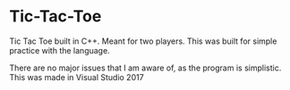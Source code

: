 # Tic-Tac-Toe
Tic Tac Toe built in C++. Meant for two players.
This was built for simple practice with the language. 

There are no major issues that I am aware of, as the program is simplistic. 
This was made in Visual Studio 2017

